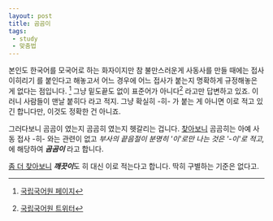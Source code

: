 ```yaml
---
layout: post
title: 곰곰이
tags: 
 - study
 - 맞춤법
---
```


본인도 한국어를 모국어로 하는 화자이지만 참 불만스러운게 사동사를 만들 때에는 접사 이히리기 를 붙인다고 해놓고서 어느 경우에 어느 접사가 붙는지 명확하게 규정해놓은 게 없다는 점입니다. [^1] 그냥 밑도끝도 없이 표준어가 아니다[^2] 라고만 답변하고 있죠. 이러니 사람들이 맨날 붙히다 라고 적지. 그냥 확실히 -히- 가 붙는 게 아니면 이로 적고 있긴 합니다만, 이것도 정확한 건 아니죠.

[^1]: <a href="https://www.korean.go.kr/front/onlineQna/onlineQnaView.do;front=ADB7FAC6B359834CF74E036D68A85050?mn_id=61&qna_seq=1111&pageIndex=11065">국립국어원 페이지</a>
[^2]: <a href="https://twitter.com/urimal365/status/442836458039025664">국립국어원 트위터</a>

그러다보니 곰곰이 였는지 곰곰히 였는지 헷갈리는 겁니다. [찾아보니](http://news.korean.go.kr/index.jsp?control=page&part=view&idx=10992&preview=null) 곰곰히는 아예 사동 접사 -히- 와는 관련이 없고 *부사의 끝음절이 분명히 '이'로만 나는 것은 '-이'로 적고,* 에 해당하여 ***곰곰이*** 라고 합니다.

[좀 더 찾아보니](https://namu.wiki/w/히#s-2.4.3) ***깨끗이***도 히 대신 이로 적는다고 합니다. 딱히 구별하는 기준은 없다고.
